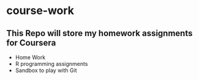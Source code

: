 # course-work
## This Repo will store my homework assignments for Coursera
* Home Work
* R programming assignments
* Sandbox to play with Git
